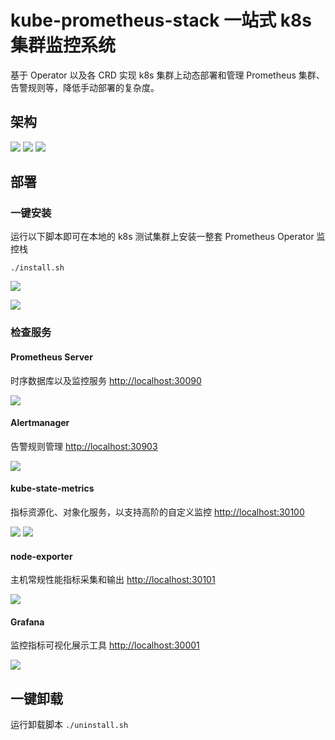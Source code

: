 # kube-prometheus-stack 一站式 k8s 集群监控系统

基于 Operator 以及各 CRD 实现 k8s 集群上动态部署和管理 Prometheus 集群、告警规则等，降低手动部署的复杂度。

## 架构

![](./imgs/kube-prometheus-stack-mind.png)
![](./imgs/prometheus-arch.png)
![](./imgs/prometheus-operator-arch.png)


## 部署

### 一键安装

运行以下脚本即可在本地的 k8s 测试集群上安装一整套 Prometheus Operator 监控栈

```
./install.sh
```

![](./imgs/install-log.png)

![](./imgs/stack-components.png)

### 检查服务

#### Prometheus Server

时序数据库以及监控服务 [http://localhost:30090](http://localhost:30090)

![](./imgs/Prometheus-targets.png)

#### Alertmanager

告警规则管理 [http://localhost:30903](http://localhost:30903)

![](./imgs/alert-manager.png)

#### kube-state-metrics

指标资源化、对象化服务，以支持高阶的自定义监控 [http://localhost:30100](http://localhost:30100)

![](./imgs/kube-metrics.png)
![](./imgs/kube-metrics-metrics.png)

#### node-exporter
 
主机常规性能指标采集和输出 [http://localhost:30101](http://localhost:30101)

![](./imgs/node-exporter.png)

#### Grafana
 
监控指标可视化展示工具 [http://localhost:30001](http://localhost:30001)

![](./imgs/grafana.png)

## 一键卸载

运行卸载脚本 `./uninstall.sh`

